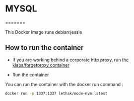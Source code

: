# MYSQL
=======

This Docker Image runs debian:jessie 


## How to run the container

* If you are working behind a corporate http proxy, run [the klabs/forgetproxy container](https://registry.hub.docker.com/u/klabs/forgetproxy/)

* Run the container

You can run the container with the docker run command :


```sh
docker run -p 1337:1337 lethak/node-nvm:latest
```
